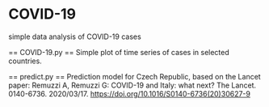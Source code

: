 # COVID-19
simple data analysis of COVID-19 cases

== COVID-19.py ==
Simple plot of time series of cases in selected countries.

== predict.py ==
Prediction model for Czech Republic, based on the Lancet paper: Remuzzi A, Remuzzi G: COVID-19 and Italy: what next? The Lancet. 0140-6736. 2020/03/17. https://doi.org/10.1016/S0140-6736(20)30627-9
